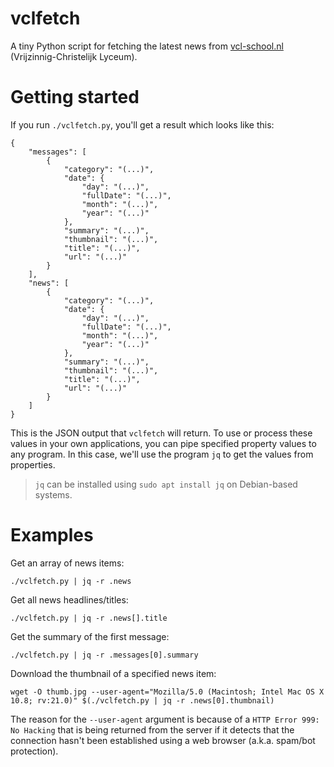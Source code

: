 # vclfetch
A tiny Python script for fetching the latest news from [vcl-school.nl](https://www.vcl-school.nl/) (Vrijzinnig-Christelijk Lyceum).

# Getting started
If you run `./vclfetch.py`, you'll get a result which looks like this:
```
{
    "messages": [
        {
            "category": "(...)",
            "date": {
                "day": "(...)",
                "fullDate": "(...)",
                "month": "(...)",
                "year": "(...)"
            },
            "summary": "(...)",
            "thumbnail": "(...)",
            "title": "(...)",
            "url": "(...)"
        }
    ],
    "news": [
        {
            "category": "(...)",
            "date": {
                "day": "(...)",
                "fullDate": "(...)",
                "month": "(...)",
                "year": "(...)"
            },
            "summary": "(...)",
            "thumbnail": "(...)",
            "title": "(...)",
            "url": "(...)"
        }
    ]
}
```

This is the JSON output that `vclfetch` will return. To use or process these values in your own applications, you can pipe specified property values to any program. In this case, we'll use the program `jq` to get the values from properties.
> `jq` can be installed using `sudo apt install jq` on Debian-based systems.

# Examples
Get an array of news items:
```
./vclfetch.py | jq -r .news
```

Get all news headlines/titles:
```
./vclfetch.py | jq -r .news[].title
```

Get the summary of the first message:
```
./vclfetch.py | jq -r .messages[0].summary
```

Download the thumbnail of a specified news item:
```
wget -O thumb.jpg --user-agent="Mozilla/5.0 (Macintosh; Intel Mac OS X 10.8; rv:21.0)" $(./vclfetch.py | jq -r .news[0].thumbnail)
```
The reason for the `--user-agent` argument is because of a `HTTP Error 999: No Hacking` that is being returned from the server if it detects that the connection hasn't been established using a web browser (a.k.a. spam/bot protection).
